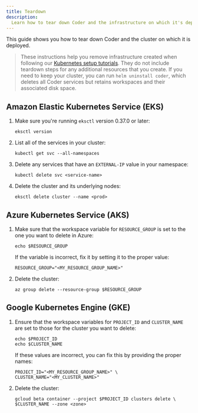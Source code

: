 ```yaml
---
title: Teardown
description:
  Learn how to tear down Coder and the infrastructure on which it's deployed.
---
```


This guide shows you how to tear down Coder and the cluster on which it is
deployed.

> These instructions help you remove infrastructure created when following our
> [Kubernetes setup tutorials](../../setup/kubernetes/index.md). They do not
> include teardown steps for any additional resources that you create. If you
> need to keep your cluster, you can run `helm uninstall coder`, which deletes
> all Coder services but retains workspaces and their associated disk space.

## Amazon Elastic Kubernetes Service (EKS)

1. Make sure you're running `eksctl` version 0.37.0 or later:

   ```console
   eksctl version
   ```

1. List all of the services in your cluster:

   ```console
   kubectl get svc --all-namespaces
   ```

1. Delete any services that have an `EXTERNAL-IP` value in your namespace:

   ```console
   kubectl delete svc <service-name>
   ```

1. Delete the cluster and its underlying nodes:

   ```console
   eksctl delete cluster --name <prod>
   ```

## Azure Kubernetes Service (AKS)

1. Make sure that the workspace variable for `RESOURCE_GROUP` is set to the one
   you want to delete in Azure:

   ```console
   echo $RESOURCE_GROUP
   ```

   If the variable is incorrect, fix it by setting it to the proper value:

   ```console
   RESOURCE_GROUP="<MY_RESOURCE_GROUP_NAME>"
   ```

1. Delete the cluster:

   ```console
   az group delete --resource-group $RESOURCE_GROUP
   ```

## Google Kubernetes Engine (GKE)

1. Ensure that the workspace variables for `PROJECT_ID` and `CLUSTER_NAME` are
   set to those for the cluster you want to delete:

   ```console
   echo $PROJECT_ID
   echo $CLUSTER_NAME
   ```

   If these values are incorrect, you can fix this by providing the proper
   names:

   ```console
   PROJECT_ID="<MY_RESOURCE_GROUP_NAME>" \
   CLUSTER_NAME="<MY_CLUSTER_NAME>"
   ```

1. Delete the cluster:

   ```console
   gcloud beta container --project $PROJECT_ID clusters delete \
   $CLUSTER_NAME --zone <zone>
   ```
